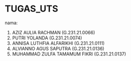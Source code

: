 # TUGAS_UTS
nama:
  1. AZIZ AULIA RACHMAN (G.231.21.0066)
  2. PUTRI YOLANDA (G.231.21.0074)
  3. ANNISA LUTHFIA ALFARIKHI (G.231.21.0111)
  4. ALVIANNO AGUS SAPUTRA (G.231.21.0136)
  5. MUHAMMAD ZULFA TAMAMUM FIKRI (G.231.21.0137)
